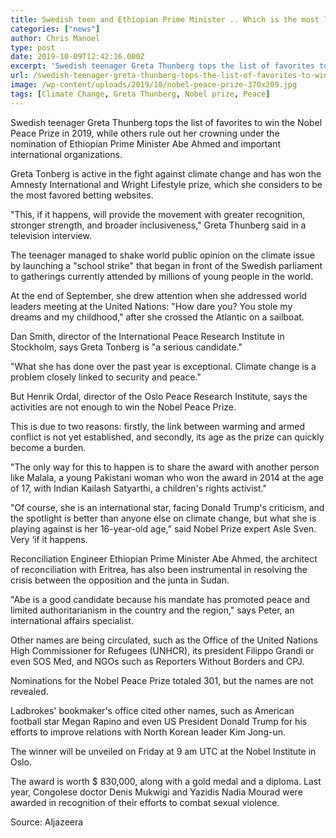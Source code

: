 ```yaml
---
title: Swedish teen and Ethiopian Prime Minister .. Which is the most likely to win the Nobel Peace Prize?
categories: ["news"]
author: Chris Manoel
type: post
date: 2019-10-09T12:42:16.000Z
excerpt: 'Swedish teenager Greta Thunberg tops the list of favorites to win the Nobel Peace Prize in 2019, while others rule out her crowning under the nomination of Ethiopian Prime Minister Abe Ahmed and important international organizations.'
url: /swedish-teenager-greta-thunberg-tops-the-list-of-favorites-to-win-the-nobel-peace-prize-in-2019/
image: /wp-content/uploads/2019/10/nobel-peace-prize-370x209.jpg
tags: [Climate Change, Greta Thunberg, Nobel prize, Peace]
---
```


Swedish teenager Greta Thunberg tops the list of favorites to win the Nobel Peace Prize in 2019, while others rule out her crowning under the nomination of Ethiopian Prime Minister Abe Ahmed and important international organizations.

Greta Tonberg is active in the fight against climate change and has won the Amnesty International and Wright Lifestyle prize, which she considers to be the most favored betting websites.

"This, if it happens, will provide the movement with greater recognition, stronger strength, and broader inclusiveness," Greta Thunberg said in a television interview.

The teenager managed to shake world public opinion on the climate issue by launching a "school strike" that began in front of the Swedish parliament to gatherings currently attended by millions of young people in the world.

At the end of September, she drew attention when she addressed world leaders meeting at the United Nations: "How dare you? You stole my dreams and my childhood," after she crossed the Atlantic on a sailboat.

Dan Smith, director of the International Peace Research Institute in Stockholm, says Greta Tonberg is "a serious candidate."

"What she has done over the past year is exceptional. Climate change is a problem closely linked to security and peace."

But Henrik Ordal, director of the Oslo Peace Research Institute, says the activities are not enough to win the Nobel Peace Prize.

This is due to two reasons: firstly, the link between warming and armed conflict is not yet established, and secondly, its age as the prize can quickly become a burden.

"The only way for this to happen is to share the award with another person like Malala, a young Pakistani woman who won the award in 2014 at the age of 17, with Indian Kailash Satyarthi, a children's rights activist."

"Of course, she is an international star, facing Donald Trump's criticism, and the spotlight is better than anyone else on climate change, but what she is playing against is her 16-year-old age," said Nobel Prize expert Asle Sven. Very ‘if it happens.

Reconciliation Engineer Ethiopian Prime Minister Abe Ahmed, the architect of reconciliation with Eritrea, has also been instrumental in resolving the crisis between the opposition and the junta in Sudan.

"Abe is a good candidate because his mandate has promoted peace and limited authoritarianism in the country and the region," says Peter, an international affairs specialist.

Other names are being circulated, such as the Office of the United Nations High Commissioner for Refugees (UNHCR), its president Filippo Grandi or even SOS Med, and NGOs such as Reporters Without Borders and CPJ.

Nominations for the Nobel Peace Prize totaled 301, but the names are not revealed.

Ladbrokes' bookmaker's office cited other names, such as American football star Megan Rapino and even US President Donald Trump for his efforts to improve relations with North Korean leader Kim Jong-un.

The winner will be unveiled on Friday at 9 am UTC at the Nobel Institute in Oslo.

The award is worth $ 830,000, along with a gold medal and a diploma. Last year, Congolese doctor Denis Mukwigi and Yazidis Nadia Mourad were awarded in recognition of their efforts to combat sexual violence.

Source: Aljazeera
